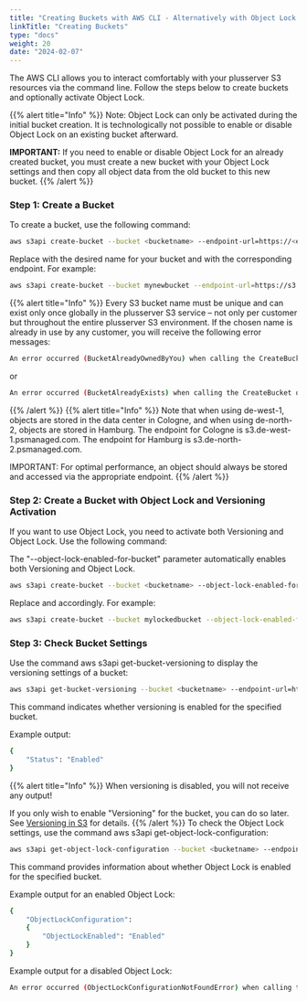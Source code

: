 ```yaml
---
title: "Creating Buckets with AWS CLI - Alternatively with Object Lock Activation"
linkTitle: "Creating Buckets"
type: "docs"
weight: 20
date: "2024-02-07"
---
```


The AWS CLI allows you to interact comfortably with your plusserver S3 resources via the command line. Follow the steps below to create buckets and optionally activate Object Lock.

{{% alert title="Info" %}}
Note: Object Lock can only be activated during the initial bucket creation. It is technologically not possible to enable or disable Object Lock on an existing bucket afterward.

**IMPORTANT:** If you need to enable or disable Object Lock for an already created bucket, you must create a new bucket with your Object Lock settings and then copy all object data from the old bucket to this new bucket.
{{% /alert %}}

### Step 1: Create a Bucket

To create a bucket, use the following command:
```bash
aws s3api create-bucket --bucket <bucketname> --endpoint-url=https://<endpoint-url> --region <region> --create-bucket-configuration LocationConstraint=<region>
```
Replace <bucketname> with the desired name for your bucket and <endpoint-url> with the corresponding endpoint. For example:
```bash
aws s3api create-bucket --bucket mynewbucket --endpoint-url=https://s3.de-west-1.psmanaged.com --region de-west-1 --create-bucket-configuration LocationConstraint=de-west-1
```

{{% alert title="Info" %}}
Every S3 bucket name must be unique and can exist only once globally in the plusserver S3 service – not only per customer but throughout the entire plusserver S3 environment.
If the chosen name is already in use by any customer, you will receive the following error messages:
```bash
An error occurred (BucketAlreadyOwnedByYou) when calling the CreateBucket operation: Your previous request to create the named bucket succeeded and you already own it.
```
or
```bash
An error occurred (BucketAlreadyExists) when calling the CreateBucket operation: The requested bucket name is not available. The bucket namespace is shared by all users of the system. Please select a different name and try again.
```
{{% /alert %}}
{{% alert title="Info" %}}
Note that when using de-west-1, objects are stored in the data center in Cologne, and when using de-north-2, objects are stored in Hamburg.
The endpoint for Cologne is s3.de-west-1.psmanaged.com.
The endpoint for Hamburg is s3.de-north-2.psmanaged.com.

IMPORTANT: For optimal performance, an object should always be stored and accessed via the appropriate endpoint.
{{% /alert %}}

### Step 2: Create a Bucket with Object Lock and Versioning Activation

If you want to use Object Lock, you need to activate both Versioning and Object Lock. Use the following command:

The "--object-lock-enabled-for-bucket" parameter automatically enables both Versioning and Object Lock.
```bash
aws s3api create-bucket --bucket <bucketname> --object-lock-enabled-for-bucket --endpoint-url=https://<endpoint-url> --region <region> --create-bucket-configuration LocationConstraint=<region>
```
Replace <bucketname> and <endpoint-url> accordingly. For example:
```bash
aws s3api create-bucket --bucket mylockedbucket --object-lock-enabled-for-bucket --endpoint-url=https://s3.de-west-1.psmanaged.com --region de-west-1 --create-bucket-configuration LocationConstraint=de-west-1
```
### Step 3: Check Bucket Settings

Use the command aws s3api get-bucket-versioning to display the versioning settings of a bucket:
```bash
aws s3api get-bucket-versioning --bucket <bucketname> --endpoint-url=https://<endpoint-url>
```
This command indicates whether versioning is enabled for the specified bucket.

Example output:
```bash
{
    "Status": "Enabled"
}
```
{{% alert title="Info" %}}
When versioning is disabled, you will not receive any output!

If you only wish to enable "Versioning" for the bucket, you can do so later. See [Versioning in S3](../versioning-in-s3) for details.
{{% /alert %}}
To check the Object Lock settings, use the command aws s3api get-object-lock-configuration:
```bash
aws s3api get-object-lock-configuration --bucket <bucketname> --endpoint-url=https://<endpoint-url>
```
This command provides information about whether Object Lock is enabled for the specified bucket.

Example output for an enabled Object Lock:
```bash
{
    "ObjectLockConfiguration": 
    {
        "ObjectLockEnabled": "Enabled"
    }
}
```
Example output for a disabled Object Lock:
```bash
An error occurred (ObjectLockConfigurationNotFoundError) when calling the GetObjectLockConfiguration operation: Object Lock configuration does not exist for this bucket
```